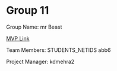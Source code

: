 # Group 11
Group Name: mr Beast

[MVP Link](https://docs.google.com/document/d/1eXYxviviCQhZeI3NbOmV1Gkz7kO5oSLi/edit?usp=sharing&ouid=110347170554582980428&rtpof=true&sd=true)

Team Members: STUDENTS_NETIDS
abb6

Project Manager: kdmehra2
